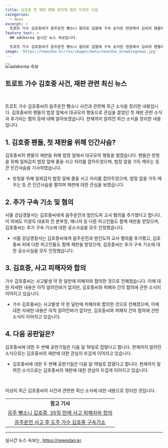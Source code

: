 ```yaml
---
title: 김호중 첫 재판 팬들 항의에 혐의 인정은 다음
categories:
  - News
excerpt: >
  트로트 가수 김호중씨가 음주운전 뺑소니 혐의로 검찰에 구속 송치된 현장에서 김씨의 팬들이 방청을 위해 줄을 서고 자리를 잡는 등 관심을 끌었다. 김씨는 검은 정장을 차려 입고 법정에 나서며, 재판에서는 공소사실을 인정하는지 부인하는지 진술할 예정이다. 또한, 피고인들 중 일부는 공소사실을 모두 인정했으며, 김씨의 두 번째 공판기일은 다음 달 19일로 예정되어 있다. 또한, 경찰은 김씨에게 음주운전과 범인도피 교사 혐의를 추가했다.
feature_text: >
  ## adskorea 실시간 뉴스 속보입니다.

  트로트 가수 김호중씨가 음주운전 뺑소니 혐의로 검찰에 구속 송치된 현장에서 김씨의 팬들이 방청을 위해 줄을 서고 자리를 잡는 등 관심을 끌었다. 김씨는 검은 정장을 차려 입고 법정에 나서며, 재판에서는 공소사실을 인정하는지 부인하는지 진술할 예정이다. 또한, 피고인들 중 일부는 공소사실을 모두 인정했으며, 김씨의 두 번째 공판기일은 다음 달 19일로 예정되어 있다. 또한, 경찰은 김씨에게 음주운전과 범인도피 교사 혐의를 추가했다.
image: 'https://newsdao.kr/res/images/meta/newsdao_breakingnews.jpg'
---
```


<p><img src="https://newsdao.kr/res/images/meta/newsdao_breakingnews.jpg" alt="adskorea 속보" /></p>

<h2 data-ke-size="size26"><b>트로트 가수 김호중 사건, 재판 관련 최신 뉴스</b></h2>

<p data-ke-size="size16">&nbsp;</p>

<p data-ke-size="size16">트로트 가수 김호중씨의 음주운전 뺑소니 사건과 관련해 최근 소식을 정리한 내용입니다. 김호중씨의 팬들이 법정 앞에서 대규모의 행동으로 관심을 끌었던 첫 재판 관련 소식과 추가되는 혐의 등에 대해 알아보겠습니다. 현재까지 알려진 최신 소식을 정리한 내용입니다.</p>

<h2 data-ke-size="size24">1. 김호중 팬들, 첫 재판을 위해 인간사슴?</h2>

<p data-ke-size="size16">김호중씨의 팬들이 재판을 위해 법정 앞에서 대규모의 행동을 벌였습니다. 팬들은 방청을 위해 일찌감치 법정 앞에 줄을 서고 자리를 잡아두었으며, 법정 앞을 가득 메우는 등 큰 인간사슴을 기사하였습니다.</p>

<ul>
    <li>방청을 위해 일찌감치 법정 앞에 줄을 서고 자리를 잡아두었으며, 법정 앞을 가득 메우는 등 큰 인간사슴을 펼치며 재판에 대한 관심을 보였습니다.</li>
</ul>

<h2 data-ke-size="size24">2. 추가 구속 기소 및 혐의</h2>

<p data-ke-size="size16">서울 강남경찰서는 김호중씨에게 음주운전과 범인도피 교사 혐의를 추가했다고 합니다. 이 외에도 이광득 대표와 전 본부장, 매니저 등 다른 피고인들도 함께 재판을 받았으며, 김호중씨는 추가 구속 기소에 대한 공소사실을 모두 인정했습니다.</p>

<ul>
    <li>서울 강남경찰서는 김호중씨에게 음주운전과 범인도피 교사 혐의를 추가했고, 김호중씨 외에 다른 피고인들도 함께 재판을 받았으며, 김호중씨는 추가 구속 기소에 대한 공소사실을 모두 인정했습니다.</li>
</ul>

<h2 data-ke-size="size24">3. 김호중, 사고 피해자와 합의</h2>

<p data-ke-size="size16">가수 김호중씨는 사고발생 약 한 달만에 피해자와 합의한 것으로 전해졌습니다. 이에 대한 자세한 내용은 아직 알려진바가 없지만, 김호중씨와 피해자 간의 합의에 관한 소식이 이어지고 있습니다.</p>

<ul>
    <li>가수 김호중씨는 사고발생 약 한 달만에 피해자와 합의한 것으로 전해졌으며, 이에 대한 자세한 내용은 아직 알려진바가 없지만, 김호중씨와 피해자 간의 합의에 관한 소식이 이어지고 있습니다.</li>
</ul>

<h2 data-ke-size="size24">4. 다음 공판일은?</h2>

<p data-ke-size="size16">김호중씨에 대한 두 번째 공판기일은 다음 달 19일로 잡혔다고 합니다. 현재까지 알려진 소식으로는 김호중씨의 재판에 대한 관심이 뜨겁게 이어지고 있습니다.</p>

<ul>
    <li>김호중씨에 대한 두 번째 공판기일은 다음 달 19일로 잡혔다고 합니다. 현재까지 알려진 소식으로는 김호중씨의 재판에 대한 관심이 뜨겁게 이어지고 있습니다.</li>
</ul>

<p data-ke-size="size16">&nbsp;</p>

<p data-ke-size="size16">이상이 최근 김호중씨의 사건과 관련한 최신 소식에 대한 내용으로 정리한 것입니다.</p>

<table>
    <tbody>
        <tr>
            <td style="text-align: center; height: 17px;"><b>참고 기사</b></td>
        </tr>
        <tr>
            <td style="text-align: center; height: 17px;"><a href="https://www.khan.co.kr/national/incident/article/202405301940001">음주 뺑소니 김호중, 35일 만에 사고 피해자와 합의</a></td>
        </tr>
        <tr>
            <td style="text-align: center; height: 17px;"><a href="https://www.khan.co.kr/national/incident/article/202406152050001">음주운전 사고 후 도주 가수 김호중 구속기소</a></td>
        </tr>
    </tbody>
</table>

<p><hr></p>
실시간 뉴스 속보는, <a href="https://newsdao.kr" rel="dofollow">https://newsdao.kr</a>


